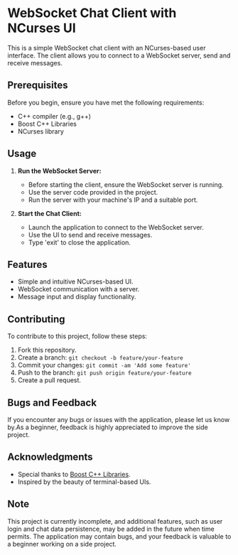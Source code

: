 # WebSocket Chat Client with NCurses UI

This is a simple WebSocket chat client with an NCurses-based user interface. The client allows you to connect to a WebSocket server, send and receive messages.

## Prerequisites

Before you begin, ensure you have met the following requirements:

- C++ compiler (e.g., g++)
- Boost C++ Libraries
- NCurses library

## Usage

1. **Run the WebSocket Server:**
   - Before starting the client, ensure the WebSocket server is running.
   - Use the server code provided in the project.
   - Run the server with your machine's IP and a suitable port.

2. **Start the Chat Client:**
   - Launch the application to connect to the WebSocket server.
   - Use the UI to send and receive messages.
   - Type 'exit' to close the application.

## Features

- Simple and intuitive NCurses-based UI.
- WebSocket communication with a server.
- Message input and display functionality.

## Contributing

To contribute to this project, follow these steps:

1. Fork this repository.
2. Create a branch: `git checkout -b feature/your-feature`
3. Commit your changes: `git commit -am 'Add some feature'`
4. Push to the branch: `git push origin feature/your-feature`
5. Create a pull request.

## Bugs and Feedback

If you encounter any bugs or issues with the application, please let us know by.As a beginner, feedback is highly appreciated to improve the side project.

## Acknowledgments

- Special thanks to [Boost C++ Libraries](https://www.boost.org/).
- Inspired by the beauty of terminal-based UIs.

## Note

This project is currently incomplete, and additional features, such as user login and chat data persistence, may be added in the future when time permits. The application may contain bugs, and your feedback is valuable to a beginner working on a side project.
